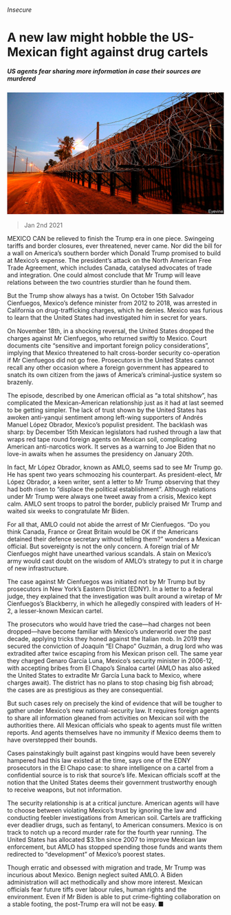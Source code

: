 ###### Insecure

# A new law might hobble the US-Mexican fight against drug cartels 

##### US agents fear sharing more information in case their sources are murdered 

![image](images/20210102_AMP003_0.jpg) 

> Jan 2nd 2021 


MEXICO CAN be relieved to finish the Trump era in one piece. Swingeing tariffs and border closures, ever threatened, never came. Nor did the bill for a wall on America’s southern border which Donald Trump promised to build at Mexico’s expense. The president’s attack on the North American Free Trade Agreement, which includes Canada, catalysed advocates of trade and integration. One could almost conclude that Mr Trump will leave relations between the two countries sturdier than he found them.


But the Trump show always has a twist. On October 15th Salvador Cienfuegos, Mexico’s defence minister from 2012 to 2018, was arrested in California on drug-trafficking charges, which he denies. Mexico was furious to learn that the United States had investigated him in secret for years.



On November 18th, in a shocking reversal, the United States dropped the charges against Mr Cienfuegos, who returned swiftly to Mexico. Court documents cite “sensitive and important foreign policy considerations”, implying that Mexico threatened to halt cross-border security co-operation if Mr Cienfuegos did not go free. Prosecutors in the United States cannot recall any other occasion where a foreign government has appeared to snatch its own citizen from the jaws of America’s criminal-justice system so brazenly.


The episode, described by one American official as “a total shitshow”, has complicated the Mexican-American relationship just as it had at last seemed to be getting simpler. The lack of trust shown by the United States has awoken anti-yanqui sentiment among left-wing supporters of Andrés Manuel López Obrador, Mexico’s populist president. The backlash was sharp: by December 15th Mexican legislators had rushed through a law that wraps red tape round foreign agents on Mexican soil, complicating American anti-narcotics work. It serves as a warning to Joe Biden that no love-in awaits when he assumes the presidency on January 20th.


In fact, Mr López Obrador, known as AMLO, seems sad to see Mr Trump go. He has spent two years schmoozing his counterpart. As president-elect, Mr López Obrador, a keen writer, sent a letter to Mr Trump observing that they had both risen to “displace the political establishment”. Although relations under Mr Trump were always one tweet away from a crisis, Mexico kept calm. AMLO sent troops to patrol the border, publicly praised Mr Trump and waited six weeks to congratulate Mr Biden.


For all that, AMLO could not abide the arrest of Mr Cienfuegos. “Do you think Canada, France or Great Britain would be OK if the Americans detained their defence secretary without telling them?” wonders a Mexican official. But sovereignty is not the only concern. A foreign trial of Mr Cienfuegos might have unearthed various scandals. A stain on Mexico’s army would cast doubt on the wisdom of AMLO’s strategy to put it in charge of new infrastructure.


The case against Mr Cienfuegos was initiated not by Mr Trump but by prosecutors in New York’s Eastern District (EDNY). In a letter to a federal judge, they explained that the investigation was built around a wiretap of Mr Cienfuegos’s Blackberry, in which he allegedly conspired with leaders of H-2, a lesser-known Mexican cartel.


The prosecutors who would have tried the case—had charges not been dropped—have become familiar with Mexico’s underworld over the past decade, applying tricks they honed against the Italian mob. In 2019 they secured the conviction of Joaquín “El Chapo” Guzmán, a drug lord who was extradited after twice escaping from his Mexican prison cell. The same year they charged Genaro García Luna, Mexico’s security minister in 2006-12, with accepting bribes from El Chapo’s Sinaloa cartel (AMLO has also asked the United States to extradite Mr García Luna back to Mexico, where charges await). The district has no plans to stop chasing big fish abroad; the cases are as prestigious as they are consequential.


But such cases rely on precisely the kind of evidence that will be tougher to gather under Mexico’s new national-security law. It requires foreign agents to share all information gleaned from activities on Mexican soil with the authorities there. All Mexican officials who speak to agents must file written reports. And agents themselves have no immunity if Mexico deems them to have overstepped their bounds.


Cases painstakingly built against past kingpins would have been severely hampered had this law existed at the time, says one of the EDNY prosecutors in the El Chapo case: to share intelligence on a cartel from a confidential source is to risk that source’s life. Mexican officials scoff at the notion that the United States deems their government trustworthy enough to receive weapons, but not information.


The security relationship is at a critical juncture. American agents will have to choose between violating Mexico’s trust by ignoring the law and conducting feebler investigations from American soil. Cartels are trafficking ever deadlier drugs, such as fentanyl, to American consumers. Mexico is on track to notch up a record murder rate for the fourth year running. The United States has allocated $3.1bn since 2007 to improve Mexican law enforcement, but AMLO has stopped spending those funds and wants them redirected to “development” of Mexico’s poorest states.


Though erratic and obsessed with migration and trade, Mr Trump was incurious about Mexico. Benign neglect suited AMLO. A Biden administration will act methodically and show more interest. Mexican officials fear future tiffs over labour rules, human rights and the environment. Even if Mr Biden is able to put crime-fighting collaboration on a stable footing, the post-Trump era will not be easy. ■

